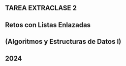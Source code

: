 TAREA EXTRACLASE 2
--------------------------------------
Retos con Listas Enlazadas
--------------------------------------
(Algoritmos y Estructuras de Datos I)
--------------------------------------
2024
--------------------------------------
